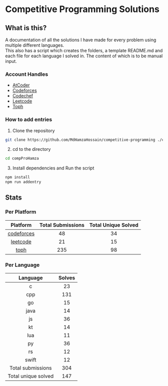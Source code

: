 # Competitive Programming Solutions

## What is this?

A documentation of all the solutions I have made for every problem using multiple different languages.\
This also has a script which creates the folders, a template README.md and each file for each language I solved in. The content of which is to be manual input.

### Account Handles

- [AtCoder](https://atcoder.jp/users/HamzaHossain)
- [Codeforces](https://codeforces.com/profile/hamzahossain)
- [Codechef](https://www.codechef.com/users/hamzahossain)
- [Leetcode](https://leetcode.com/u/hamzahossain/)
- [Toph](https://toph.co/u/hamzahossain)

### How to add entries

1. Clone the repository

```bash
git clone https://github.com/MdHamzaHossain/competitive-programming ./compProHamza
```

2. cd to the directory

```sh
cd compProHamza
```

3. Install dependencies and Run the script

```sh
npm install
npm run addentry
```

## Stats

### Per Platform

|               Platform              | Total Submissions | Total Unique Solved |
| :---------------------------------: | :---------------: | :-----------------: |
| [codeforces](<./solves/codeforces>) |         48        |          34         |
|   [leetcode](<./solves/leetcode>)   |         21        |          15         |
|       [toph](<./solves/toph>)       |        235        |          98         |

### Per Language

|       Language      | Solves |
| :-----------------: | :----: |
|          c          |   23   |
|         cpp         |   131  |
|          go         |   15   |
|         java        |   14   |
|          js         |   36   |
|          kt         |   14   |
|         lua         |   11   |
|          py         |   36   |
|          rs         |   12   |
|        swift        |   12   |
|  Total submissions  |   304  |
| Total unique solved |   147  |
